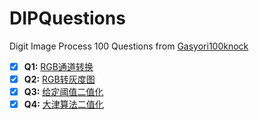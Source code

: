 # DIPQuestions

 Digit Image Process 100 Questions from [Gasyori100knock](https://github.com/yoyoyo-yo/Gasyori100knock)	

- [x] **Q1:** [RGB通道转换](1_channel_swapping.py)	
- [x] **Q2:** [RGB转灰度图](2_grayscale.py)	
- [x] **Q3:** [给定阈值二值化](3_binarization.py)	
- [x] **Q4:** [大津算法二值化](4_binarization_ostu.py)